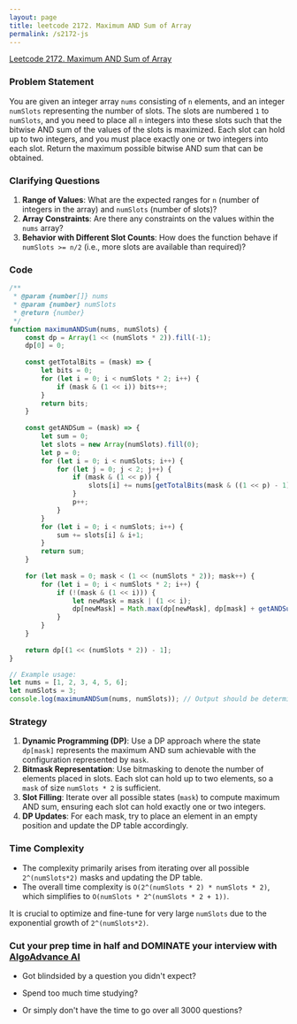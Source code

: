 ```yaml
---
layout: page
title: leetcode 2172. Maximum AND Sum of Array
permalink: /s2172-js
---
```

[Leetcode 2172. Maximum AND Sum of Array](https://algoadvance.github.io/algoadvance/l2172)
### Problem Statement

You are given an integer array `nums` consisting of `n` elements, and an integer `numSlots` representing the number of slots. The slots are numbered `1` to `numSlots`, and you need to place all `n` integers into these slots such that the bitwise AND sum of the values of the slots is maximized. Each slot can hold up to two integers, and you must place exactly one or two integers into each slot. Return the maximum possible bitwise AND sum that can be obtained.

### Clarifying Questions

1. **Range of Values**: What are the expected ranges for `n` (number of integers in the array) and `numSlots` (number of slots)?
2. **Array Constraints**: Are there any constraints on the values within the `nums` array?
3. **Behavior with Different Slot Counts**: How does the function behave if `numSlots >= n/2` (i.e., more slots are available than required)?

### Code

```javascript
/**
 * @param {number[]} nums
 * @param {number} numSlots
 * @return {number}
 */
function maximumANDSum(nums, numSlots) {
    const dp = Array(1 << (numSlots * 2)).fill(-1);
    dp[0] = 0;
    
    const getTotalBits = (mask) => {
        let bits = 0;
        for (let i = 0; i < numSlots * 2; i++) {
            if (mask & (1 << i)) bits++;
        }
        return bits;
    }
    
    const getANDSum = (mask) => {
        let sum = 0;
        let slots = new Array(numSlots).fill(0);
        let p = 0;
        for (let i = 0; i < numSlots; i++) {
            for (let j = 0; j < 2; j++) {
                if (mask & (1 << p)) {
                    slots[i] += nums[getTotalBits(mask & ((1 << p) - 1))];
                }
                p++;
            }
        }
        for (let i = 0; i < numSlots; i++) {
            sum += slots[i] & i+1;
        }
        return sum;
    }
    
    for (let mask = 0; mask < (1 << (numSlots * 2)); mask++) {
        for (let i = 0; i < numSlots * 2; i++) {
            if (!(mask & (1 << i))) {
                let newMask = mask | (1 << i);
                dp[newMask] = Math.max(dp[newMask], dp[mask] + getANDSum(newMask) - getANDSum(mask));
            }
        }
    }
    
    return dp[(1 << (numSlots * 2)) - 1];
}

// Example usage:
let nums = [1, 2, 3, 4, 5, 6];
let numSlots = 3;
console.log(maximumANDSum(nums, numSlots)); // Output should be determined by function logic
```

### Strategy

1. **Dynamic Programming (DP)**: Use a DP approach where the state `dp[mask]` represents the maximum AND sum achievable with the configuration represented by `mask`.
2. **Bitmask Representation**: Use bitmasking to denote the number of elements placed in slots. Each slot can hold up to two elements, so a `mask` of size `numSlots * 2` is sufficient.
3. **Slot Filling**: Iterate over all possible states (`mask`) to compute maximum AND sum, ensuring each slot can hold exactly one or two integers.
4. **DP Updates**: For each mask, try to place an element in an empty position and update the DP table accordingly.

### Time Complexity

- The complexity primarily arises from iterating over all possible `2^(numSlots*2)` masks and updating the DP table.
- The overall time complexity is `O(2^(numSlots * 2) * numSlots * 2)`, which simplifies to `O(numSlots * 2^(numSlots * 2 + 1))`.

It is crucial to optimize and fine-tune for very large `numSlots` due to the exponential growth of `2^(numSlots*2)`.


### Cut your prep time in half and DOMINATE your interview with [AlgoAdvance AI](https://algoAdvance.com)

- Got blindsided by a question you didn't expect?

- Spend too much time studying?

- Or simply don't have the time to go over all 3000 questions?

